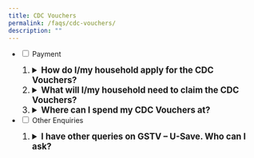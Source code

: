 ```yaml
---
title: CDC Vouchers
permalink: /faqs/cdc-vouchers/
description: ""
---
```

<ul class="jekyllcodex_accordion">
  <li>
    <input type="checkbox" id="accordion1">
    <label for="accordion1">Payment </label>
    <div>
       <ol>
        <li class="Numbering" style="font-size:17px"><details>
		<summary><b>How do I/my household apply for the CDC Vouchers?</b></summary><br>All Singaporean households are automatically eligible for the scheme, and will receive a notification letter on how to claim their CDC Vouchers. Each Singaporean household is eligible for one set of vouchers.<br><br>
</details></li>
<li class="Numbering" style="font-size:17px"><details><summary><b>What will I/my household need to claim the CDC Vouchers?</b></summary><br>You will require a valid Singpass account and smartphone to log in and claim the vouchers. Singpass is needed to verify your identity and prevent fraudulent claims on behalf of your household.<br><br>Any one member of your household in the notification letter can scan the QR code in the letter to claim the vouchers.<br><br></details></li> 
				 <li class="Numbering" style="font-size:17px"><details>
		<summary><b>Where can I spend my CDC Vouchers at?</b></summary><br>The CDC Vouchers can be spent at participating heartland merchants and hawkers, and supermarkets. More details will be announced by CDCs subsequently.<br><br>
</details></li>
			</ol>
    </div>  <li>
    <input type="checkbox" id="accordion2">
    <label for="accordion2">Other Enquiries</label>
    <div>
       <ol>
				   <li class="Numbering" style="font-size:17px"><details><summary><b>I have other queries on GSTV – U-Save. Who can I ask?</b></summary>More information on the GST Voucher scheme can be found <a class="hyperlink" href="https://www.gstvoucher.gov.sg/am-i-eligible/u-save/">here.</a> Alternatively you may fill in this <a href="https://eforms.spgroup.com.sg/contactus/contactus.aspx" class="hyperlink">feedback form</a> or contact SP services at 6671 7117 (Mon-Fri: 830am-530pm).<br></details></li>
      </ol>
    </div>
	</li>